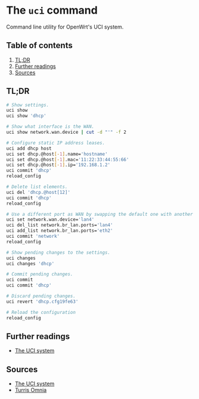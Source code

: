 # The `uci` command

Command line utility for OpenWrt's UCI system.

## Table of contents <!-- omit in toc -->

1. [TL;DR](#tldr)
1. [Further readings](#further-readings)
1. [Sources](#sources)

## TL;DR

```sh
# Show settings.
uci show
uci show 'dhcp'

# Show what interface is the WAN.
uci show network.wan.device | cut -d "'" -f 2

# Configure static IP address leases.
uci add dhcp host
uci set dhcp.@host[-1].name='hostname'
uci set dhcp.@host[-1].mac='11:22:33:44:55:66'
uci set dhcp.@host[-1].ip='192.168.1.2'
uci commit 'dhcp'
reload_config

# Delete list elements.
uci del 'dhcp.@host[12]'
uci commit 'dhcp'
reload_config

# Use a different port as WAN by swapping the default one with another one in LAN.
uci set network.wan.device='lan4'
uci del_list network.br_lan.ports='lan4'
uci add_list network.br_lan.ports='eth2'
uci commit 'network'
reload_config

# Show pending changes to the settings.
uci changes
uci changes 'dhcp'

# Commit pending changes.
uci commit
uci commit 'dhcp'

# Discard pending changes.
uci revert 'dhcp.cfg19fe63'

# Reload the configuration
reload_config
```

## Further readings

- [The UCI system]

## Sources

- [The UCI system]
- [Turris Omnia]

<!--
  References
  -->

<!-- Upstream -->
[the uci system]: https://openwrt.org/docs/guide-user/base-system/uci

<!-- Knowledge base -->
[Turris Omnia]: turris%20os.md
